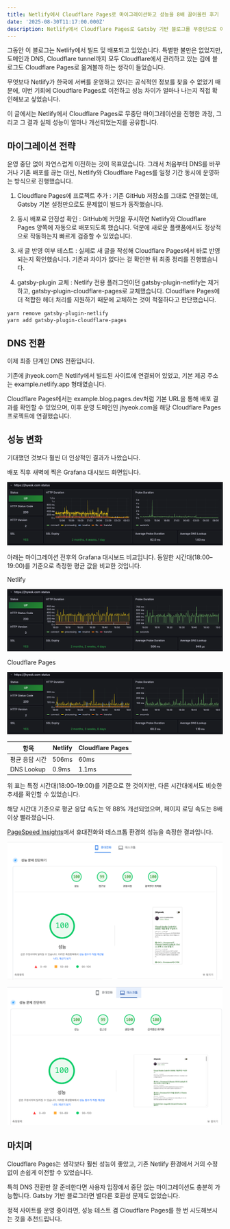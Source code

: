 ```yaml
---
title: Netlify에서 Cloudflare Pages로 마이그레이션하고 성능을 8배 끌어올린 후기
date: '2025-08-30T11:17:00.000Z'
description: Netlify에서 Cloudflare Pages로 Gatsby 기반 블로그를 무중단으로 이전하고 성능을 최대 8배까지 향상시킨 마이그레이션 경험을 공유합니다.
---
```


그동안 이 블로그는 Netlify에서 빌드 및 배포되고 있었습니다. 특별한 불만은 없었지만, 도메인과 DNS, Cloudflare tunnel까지 모두 Cloudflare에서 관리하고 있는 김에 블로그도 Cloudflare Pages로 옮겨볼까 하는 생각이 들었습니다.

무엇보다 Netlify가 한국에 서버를 운영하고 있다는 공식적인 정보를 찾을 수 없었기 때문에, 이번 기회에 Cloudflare Pages로 이전하고 성능 차이가 얼마나 나는지 직접 확인해보고 싶었습니다.

이 글에서는 Netlify에서 Cloudflare Pages로 무중단 마이그레이션을 진행한 과정, 그리고 그 결과 실제 성능이 얼마나 개선되었는지를 공유합니다.

## 마이그레이션 전략

운영 중단 없이 자연스럽게 이전하는 것이 목표였습니다. 그래서 처음부터 DNS를 바꾸거나 기존 배포를 끊는 대신, Netlify와 Cloudflare Pages를 일정 기간 동시에 운영하는 방식으로 진행했습니다.

1. Cloudflare Pages에 프로젝트 추가 : 기존 GitHub 저장소를 그대로 연결했는데, Gatsby 기본 설정만으로도 문제없이 빌드가 동작했습니다.

2. 동시 배포로 안정성 확인 : GitHub에 커밋을 푸시하면 Netlify와 Cloudflare Pages 양쪽에 자동으로 배포되도록 했습니다. 덕분에 새로운 플랫폼에서도 정상적으로 작동하는지 빠르게 검증할 수 있었습니다.

3. 새 글 반영 여부 테스트 : 실제로 새 글을 작성해 Cloudflare Pages에서 바로 반영되는지 확인했습니다. 기존과 차이가 없다는 걸 확인한 뒤 최종 정리를 진행했습니다.

4. gatsby-plugin 교체 : Netlify 전용 플러그인이던 gatsby-plugin-netlify는 제거하고, gatsby-plugin-cloudflare-pages로 교체했습니다. Cloudflare Pages에 더 적합한 헤더 처리를 지원하기 때문에 교체하는 것이 적절하다고 판단했습니다.

```shell
yarn remove gatsby-plugin-netlify
yarn add gatsby-plugin-cloudflare-pages
```

## DNS 전환

이제 최종 단계인 DNS 전환입니다.

기존에 jhyeok.com은 Netlify에서 빌드된 사이트에 연결되어 있었고, 기본 제공 주소는 example.netlify.app 형태였습니다.

Cloudflare Pages에서는 example.blog.pages.dev처럼 기본 URL을 통해 배포 결과를 확인할 수 있었으며, 이후 운영 도메인인 jhyeok.com을 해당 Cloudflare Pages 프로젝트에 연결했습니다.

## 성능 변화

기대했던 것보다 훨씬 더 인상적인 결과가 나왔습니다.

배포 직후 새벽에 찍은 Grafana 대시보드 화면입니다.

![jhyeok-blog-performance-optimization-3](jhyeok-blog-performance-optimization-3.png)

아래는 마이그레이션 전후의 Grafana 대시보드 비교입니다. 동일한 시간대(18:00–19:00)를 기준으로 측정한 평균 값을 비교한 것입니다.

Netlify

![jhyeok-blog-before](jhyeok-blog-before.png)

Cloudflare Pages

![jhyeok-blog-after](jhyeok-blog-after.png)

| 항목          | Netlify                     | Cloudflare Pages |
| ----------- |-----------------------------|------------------|
| 평균 응답 시간    | 506ms                       | 60ms             |
| DNS Lookup  | 0.9ms                       | 1.1ms            |

위 표는 특정 시간대(18:00–19:00)를 기준으로 한 것이지만, 다른 시간대에서도 비슷한 추세를 확인할 수 있었습니다.

해당 시간대 기준으로 평균 응답 속도는 약 88% 개선되었으며, 페이지 로딩 속도는 8배 이상 빨라졌습니다.

[PageSpeed Insights](https://pagespeed.web.dev/)에서 휴대전화와 데스크톱 환경의 성능을 측정한 결과입니다.

![pagespeed-mobile](pagespeed-mobile.png)

![pagespeed-desktop](pagespeed-desktop.png)

## 마치며

Cloudflare Pages는 생각보다 훨씬 성능이 좋았고, 기존 Netlify 환경에서 거의 수정 없이 손쉽게 이전할 수 있었습니다.

특히 DNS 전환만 잘 준비한다면 사용자 입장에서 중단 없는 마이그레이션도 충분히 가능합니다. Gatsby 기반 블로그라면 별다른 호환성 문제도 없었습니다.

정적 사이트를 운영 중이라면, 성능 테스트 겸 Cloudflare Pages를 한 번 시도해보시는 것을 추천드립니다.
